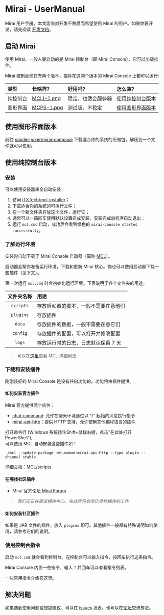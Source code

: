 # Mirai - UserManual

Mirai 用户手册。本文面向对开发不熟悉而希望使用 Mirai 的用户。如果你要开发，请先阅读 [开发文档](README.md)。

## 启动 Mirai

使用 Mirai，一般人要启动的是 Mirai 控制台（即 Mirai Console），它可以加载插件。

Mirai 控制台现在有两个版本，插件在这两个版本的 Mirai Console 上都可以运行:

[MCLI-1.png]: .UserManual_images/MCLI-1.png
[MCPS-1.png]: .UserManual_images/MCPS-1.png

| 类型    | 长啥样?       | 好用吗?          | 怎么装?                          |
|:-------|:-------------|:----------------|:-------------------------------|
| 纯控制台 | [MCLI-1.png] | 稳定，也适合服务器 | [使用纯控制台版本](#使用纯控制台版本) |
| 图形界面 | [MCPS-1.png] | 测试版，不稳定    | [使用图形界面版本](#使用图形界面版本) |

## 使用图形界面版本

前往 [sonder-joker/mirai-compose](https://github.com/sonder-joker/mirai-compose/releases) 下载适合你的系统的压缩包，解压到一个文件就可以使用。

## 使用纯控制台版本

### 安装

可以使用安装器来全自动安装：

1. 访问 [iTXTech/mcl-installer](https://github.com/iTXTech/mcl-installer/releases)；
2. 下载适合你的系统的可执行文件；
3. 在一个新文件夹存放这个文件，运行它；
4. 通常可以一路回车使用默认设置完成安装，安装完成后程序自动退出；
5. 运行 `mcl.cmd` 启动，成功后会看到绿色的 `mirai-console started successfully`。

### 了解运行环境

安装时自动下载了 Mirai Console 启动器（简称 [MCL](https://github.com/iTXTech/mirai-console-loader)）。

启动器会帮你准备运行环境，下载和更新 Mirai 核心。你也可以使用启动器下载一些插件（见下文）。

第一次运行 `mcl.cmd` 时会初始化运行环境。下表说明了各个文件夹的用途。

| 文件夹名称  | 用途                           |
|:---------:|:------------------------------|
| `scripts` | 存放启动器的脚本，一般不需要在意他们 |
| `plugins` | 存放插件                       |
|  `data`   | 存放插件的数据，一般不需要在意它们   |
| `config`  | 存放插件的配置，可以打开并修改配置   |
|  `logs`   | 存放运行时的日志，日志默认保留 7 天 |

> 可以在[这里](https://github.com/iTXTech/mirai-console-loader)查看 MCL 详细用法

### 下载和安装插件

刚刚装好的 Mirai Console 是没有任何功能的。功能将由插件提供。

#### 如何安装官方插件

Mirai 官方提供两个插件：

- [chat-command](https://github.com/project-mirai/chat-command): 允许在聊天环境通过以 "/" 起始的消息执行指令
- [mirai-api-http](https://github.com/project-mirai/mirai-api-http)：提供 HTTP 支持，允许使用其他编程语言的插件

打开命令行 (Windows 系统按住Shift+鼠标右键，点击"在此处打开 PowerShell"),  
可以使用 MCL 自动安装这些插件如：

```
./mcl --update-package net.mamoe:mirai-api-http --type plugin --channel stable
```

详细文档：[MCL/scripts](https://github.com/iTXTech/mirai-console-loader/blob/master/scripts/README.md)

#### 在哪找社区插件

- Mirai 官方论坛 [Mirai Forum](https://mirai.mamoe.net/category/11/%E6%8F%92%E4%BB%B6%E5%8F%91%E5%B8%83)

> *我们还正在建设插件中心，完成后将会简化寻找插件的工作*

#### 如何安装社区插件

如果是 JAR 文件的插件，放入 `plugins` 即可。其他插件一般都有特殊说明如何使用，请参考它们的说明。


### 使用控制台指令

启动 `mcl.cmd` 就会看到控制台。在控制台可以输入指令，按回车执行这条指令。

Mirai Console 内置一些指令，输入 `?` 并回车可以查看指令列表。

一些常用指令介绍在[这里](https://github.com/mamoe/mirai-console/blob/master/docs/BuiltInCommands.md#mirai-console---builtin-commands)。

## 解决问题

如果遇到使用问题或想提建议，可以在 [issues](https://github.com/mamoe/mirai/issues) 发表。也可以在[论坛](https://mirai.mamoe.net/)交流想法。

